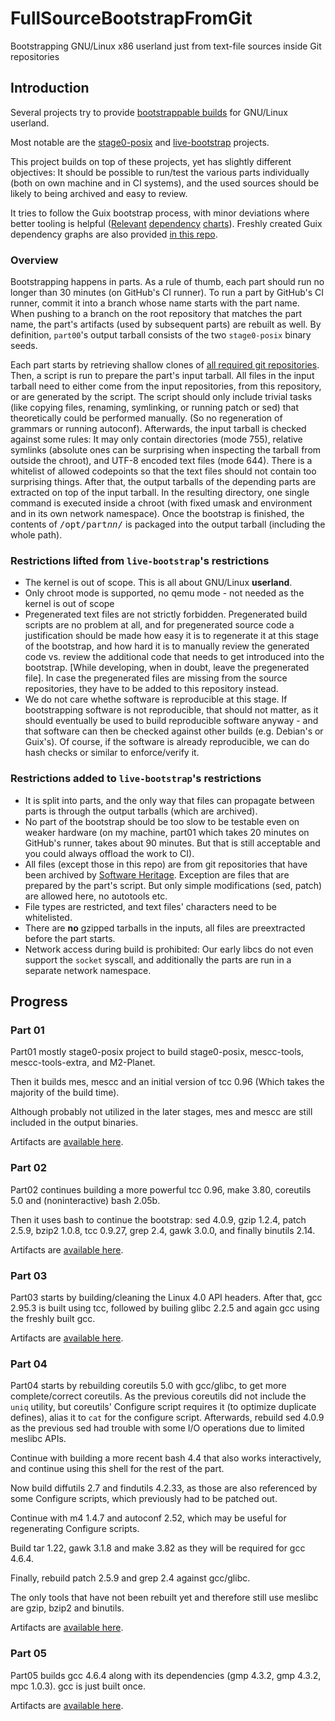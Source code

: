 # FullSourceBootstrapFromGit
Bootstrapping GNU/Linux x86 userland just from text-file sources inside Git repositories

## Introduction

Several projects try to provide [bootstrappable builds](https://bootstrappable.org/) for GNU/Linux userland.

Most notable are the [stage0-posix](https://github.com/oriansj/stage0-posix) and [live-bootstrap](https://github.com/fosslinux/live-bootstrap)
projects.

This project builds on top of these projects, yet has slightly different objectives: It should be possible to run/test
the various parts individually (both on own machine and in CI systems), and the used sources should be likely to being archived and easy to review.

It tries to follow the Guix bootstrap process, with minor deviations where better tooling is helpful
([Relevant](https://guix.gnu.org/manual/en/html_node/Reduced-Binary-Seed-Bootstrap.html)
[dependency](https://www.gnu.org/software/mes/manual/html_node/The-Mes-Bootstrap-Process.html)
[charts](https://bootstrappable.org/projects/mes.html)). Freshly created Guix dependency graphs are also provided
[in this repo](graphs/).

### Overview

Bootstrapping happens in parts. As a rule of thumb, each part should run no longer than 30 minutes (on GitHub's CI runner). To run a part by GitHub's CI
runner, commit it into a branch whose name starts with the part name. When pushing to a branch on the root repository that matches the part name,
the part's artifacts (used by subsequent parts) are rebuilt as well. By definition, `part00`'s output tarball consists of the two `stage0-posix` binary seeds.

Each part starts by retrieving shallow clones of [all required git repositories](./git-repos.sh). Then, a script is run to prepare the part's input tarball.
All files in the input tarball need to either come from the input repositories, from this repository, or are generated by the script.
The script should only include trivial tasks (like copying files, renaming, symlinking, or running patch or sed) that theoretically could be performed manually.
(So no regeneration of grammars or running autoconf). Afterwards, the input tarball is checked against some rules: It may only contain directories
(mode 755), relative symlinks (absolute ones can be surprising when inspecting the tarball from outside the chroot), and UTF-8 encoded text files
(mode 644). There is a whitelist of allowed codepoints so that the text files should not contain too surprising things.
After that, the output tarballs of the depending parts are extracted on top of the input tarball. In the resulting
directory, one single command is executed inside a chroot (with fixed umask and environment and in its own
network namespace). Once the bootstrap is finished, the contents of <tt>/opt/part<i>nn</i>/</tt> is packaged
into the output tarball (including the whole path).

### Restrictions lifted from `live-bootstrap`'s restrictions

- The kernel is out of scope. This is all about GNU/Linux **userland**.
- Only chroot mode is supported, no qemu mode - not needed as the kernel is out of scope
- Pregenerated text files are not strictly forbidden. Pregenerated build scripts are no problem at all, and for pregenerated source code a justification
  should be made how easy it is to regenerate it at this stage of the bootstrap, and how hard it is to manually review the generated code vs. review the
  additional code that needs to get introduced into the bootstrap. [While developing, when in doubt, leave the pregenerated file]. In case the pregenerated
  files are missing from the source repositories, they have to be added to this repository instead.
- We do not care whethe software is reproducible at this stage. If bootstrapping software is not reproducible, that should not matter,
  as it should eventually be used to build reproducible software anyway - and that software can then be checked against other builds
  (e.g. Debian's or Guix's). Of course, if the software is already reproducible, we can do hash checks or similar to enforce/verify it.


### Restrictions added to `live-bootstrap`'s restrictions

- It is split into parts, and the only way that files can propagate between parts is through the output tarballs (which are archived).
- No part of the bootstrap should be too slow to be testable even on weaker hardware (on my machine, part01 which takes 20 minutes on GitHub's runner,
  takes about 90 minutes. But that is still acceptable and you could always offload the work to CI).
- All files (except those in this repo) are from git repositories that have been archived by [Software Heritage](https://softwareheritage.org).
  Exception are files that are prepared by the part's script. But only simple modifications (sed, patch) are allowed here, no autotools etc.
- File types are restricted, and text files' characters need to be whitelisted.
- There are **no** gzipped tarballs in the inputs, all files are preextracted before the part starts.
- Network access during build is prohibited: Our early libcs do not even support the `socket` syscall, and additionally the parts are run in a
  separate network namespace.

## Progress

### Part 01

Part01 mostly stage0-posix project to build stage0-posix, mescc-tools, mescc-tools-extra, and M2-Planet.

Then it builds mes, mescc and an initial version of tcc 0.96 (Which takes the majority of the build time).

Although probably not utilized in the later stages, mes and mescc are still included in the output binaries.

Artifacts are [available here](https://github.com/schierlm/FullSourceBootstrapFromGit/releases/tag/part01-artifacts).

### Part 02

Part02 continues building a more powerful tcc 0.96, make 3.80, coreutils 5.0 and (noninteractive) bash 2.05b.

Then it uses bash to continue the bootstrap: sed 4.0.9, gzip 1.2.4, patch 2.5.9, bzip2 1.0.8, tcc 0.9.27,
grep 2.4, gawk 3.0.0, and finally binutils 2.14.

Artifacts are [available here](https://github.com/schierlm/FullSourceBootstrapFromGit/releases/tag/part02-artifacts).

### Part 03

Part03 starts by building/cleaning the Linux 4.0 API headers. After that, gcc 2.95.3 is built using tcc,
followed by builing glibc 2.2.5 and again gcc using the freshly built gcc.

Artifacts are [available here](https://github.com/schierlm/FullSourceBootstrapFromGit/releases/tag/part03-artifacts).

### Part 04

Part04 starts by rebuilding coreutils 5.0 with gcc/glibc, to get more complete/correct coreutils. As the previous
coreutils did not include the `uniq` utility, but coreutils' Configure script requires it (to optimize duplicate
defines), alias it to `cat` for the configure script. Afterwards, rebuild sed 4.0.9 as the previous sed had trouble with
some I/O operations due to limited meslibc APIs.

Continue with building a more recent bash 4.4 that also works interactively, and continue using this shell for the rest of the part.

Now build diffutils 2.7 and findutils 4.2.33, as those are also referenced by some Configure scripts, which previously had to be patched out.

Continue with m4 1.4.7 and autoconf 2.52, which may be useful for regenerating Configure scripts.

Build tar 1.22, gawk 3.1.8 and make 3.82 as they will be required for gcc 4.6.4.

Finally, rebuild patch 2.5.9 and grep 2.4 against gcc/glibc.

The only tools that have not been rebuilt yet and therefore still use meslibc are gzip, bzip2 and binutils.

Artifacts are [available here](https://github.com/schierlm/FullSourceBootstrapFromGit/releases/tag/part04-artifacts).

### Part 05

Part05 builds gcc 4.6.4 along with its dependencies (gmp 4.3.2, gmp 4.3.2, mpc 1.0.3). gcc is just built once.

Artifacts are [available here](https://github.com/schierlm/FullSourceBootstrapFromGit/releases/tag/part05-artifacts).

